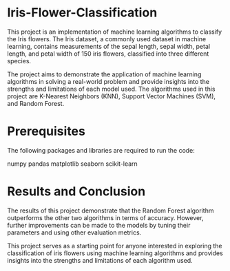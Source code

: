 # Iris-Flower-Classification
This project is an implementation of machine learning algorithms to classify the Iris flowers. The Iris dataset, a commonly used dataset in machine learning, contains measurements of the sepal length, sepal width, petal length, and petal width of 150 iris flowers, classified into three different species.

The project aims to demonstrate the application of machine learning algorithms in solving a real-world problem and provide insights into the strengths and limitations of each model used. The algorithms used in this project are K-Nearest Neighbors (KNN), Support Vector Machines (SVM), and Random Forest.

# Prerequisites

The following packages and libraries are required to run the code:

numpy
pandas
matplotlib
seaborn
scikit-learn

# Results and Conclusion

The results of this project demonstrate that the Random Forest algorithm outperforms the other two algorithms in terms of accuracy. However, further improvements can be made to the models by tuning their parameters and using other evaluation metrics.

This project serves as a starting point for anyone interested in exploring the classification of iris flowers using machine learning algorithms and provides insights into the strengths and limitations of each algorithm used.
